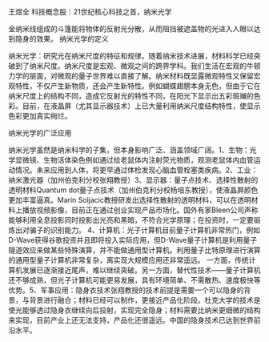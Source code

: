 王煜全 科技概念股｜21世纪核心科技之首，纳米光学

金纳米线组成的斗篷能将物体的反射光分散，从而阻挡被遮盖物的光进入人眼以达到隐身的效果。
纳米光学的定义

纳米光学：研究光在纳米尺度的特征和规律。随着纳米技术进展，材料科学已经突破到了纳米尺度。纳米尺度是宏观、微观之间的跨界学科。我们生活在宏观的牛顿力学的层面，对微观的量子世界难以直接了解。纳米材料既显露微观特性又保留宏观特性，不仅产生新物质，还会产生新特性。例如蝴蝶翅膀本身无色，但由于它在纳米尺度上的结构不同，造成它反射光的特性不同，在阳光下显示出五彩斑斓的色彩。目前，在液晶屏（尤其显示器技术）上已大量利用纳米尺度结构特性，使显示色彩更加真实绚烂。

纳米光学的广泛应用

纳米光学虽然是纳米科学的子集，但本身影响广泛、涵盖领域广阔。1、生物：光学显微镜、生物活体染色例如通过给老鼠体内注射荧光物质，观测老鼠体内血管运动情况。未来应用到人体，将更早通过体检发现心脑血管栓塞类疾病。2、工业：纳米激光器（加州伯克利分校张翔教授）3、显示器：量子点技术、选择性散射的透明材料Quantum dot量子点技术（加州伯克利分校杨培东教授），使液晶屏颜色更加丰富逼真。Marin Soljacic教授研发出选择性散射的透明材料，可以在透明材料上播放视频影像，目前正在通过创业实现产品市场化。国外有家Bleen公司声称能够利用全息投影同时投影出光亮和黑暗，不符合光学原理；在投资时，一定要锻炼出对骗子的识别能力。 4、计算机：光子计算机目前量子计算机非常热门，例如D-Wave获得谷歌投资并且即将投入实际应用，但D-Wave量子计算机是利用量子隧道效应来做某些特殊演算，并不能做通用型计算机。利用量子比特原理进行演算的通用型量子计算机非常复杂，离实现大规模应用还非常遥远。 一方面，传统计算机发展已逐渐接近尾声，难以继续突破。另一方面，替代性技术——量子计算机还不够成熟，但光子计算机可能更易发展，具有环境简单、不需散热、速度极快等优势。5、军事应用：隐身衣技术张翔教授的技术前提是需要一个可以隐身的背景，与背景进行融合；材料已经可以制作，更接近产品化阶段。杜克大学的技术是使光能够透过隐身衣继续向后投射，实现完全隐身；材料需要比纳米更细微的结构来实现，目前产业上还无法支持，产品化还很遥远。中国的隐身技术已达到世界前沿水平。

